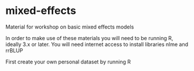 mixed-effects
=============

Material for workshop on basic mixed effects models


In order to make use of these materials you will need to be running
R, ideally 3.x or later.  You will need internet access to install
libraries nlme and rrBLUP

First create your own personal dataset by running R

